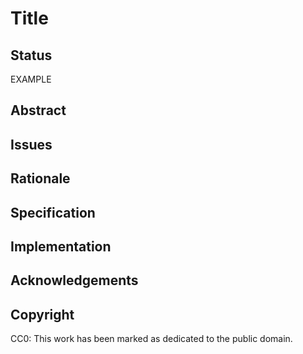 # Title


## Status
EXAMPLE

## Abstract

## Issues

## Rationale

## Specification

## Implementation

## Acknowledgements

## Copyright
CC0: This work has been marked as dedicated to the public domain.
